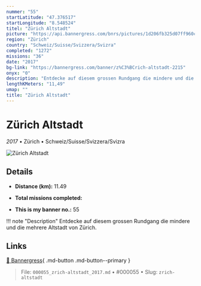 ```yaml
---
nummer: "55"
startLatitude: "47.376517"
startLongitude: "8.548524"
titel: "Zürich Altstadt"
picture: "https://api.bannergress.com/bnrs/pictures/1d206fb325d07ff960cb466b2ca723e1"
region: "Zürich"
country: "Schweiz/Suisse/Svizzera/Svizra"
completed: "1272"
missions: "36"
date: "2017"
bg-link: "https://bannergress.com/banner/z%C3%BCrich-altstadt-2215"
onyx: "0"
description: "Entdecke auf diesem grossen Rundgang die mindere und die mehrere Altstadt von Zürich."
lengthKMeters: "11,49"
umap: ""
title: "Zürich Altstadt"
---
```

# Zürich Altstadt

*2017* • Zürich • Schweiz/Suisse/Svizzera/Svizra

![Zürich Altstadt](https://api.bannergress.com/bnrs/pictures/1d206fb325d07ff960cb466b2ca723e1)

## Details
- **Distance (km):** 11.49

- **Total missions completed:** 
- **This is my banner no.:** 55


!!! note "Description"
    Entdecke auf diesem grossen Rundgang die mindere und die mehrere Altstadt von Zürich.



## Links
[🔗 Bannergress](https://bannergress.com/banner/z%C3%BCrich-altstadt-2215){ .md-button .md-button--primary }



> File: `000055_zrich-altstadt_2017.md` • #000055 • Slug: `zrich-altstadt`
